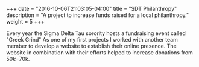 +++
date = "2016-10-06T21:03:05-04:00"
title = "SDT Philanthropy"
description = "A project to increase funds raised for a local philanthropy."
weight = 5
+++

Every year the Sigma Delta Tau sorority hosts a fundraising event called "Greek Grind" As one of my first projects I worked with another team member to develop a website to establish their online presence. The website in combination with their efforts helped to increase donations from $50k-$70k.